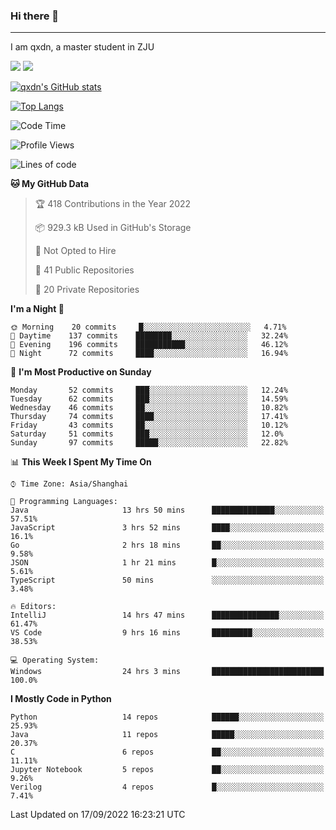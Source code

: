 ### Hi there 👋
---

I am qxdn, a master student in ZJU

[![](https://img.shields.io/badge/blog-qxdn-brightgreen?style=for-the-badge&logo=hexo)](https://qianxu.run) [![](https://img.shields.io/badge/bilibili-qxdn-ff69b4?style=for-the-badge&logo=Bilibili)](https://space.bilibili.com/11674667)


[![qxdn's GitHub stats](https://github-readme-stats.vercel.app/api?username=qxdn&count_private=true&show_icons=true)](https://github.com/qxdn)

[![Top Langs](https://github-readme-stats.vercel.app/api/top-langs/?username=qxdn&layout=compact)](https://github.com/qxdn)

<!--START_SECTION:waka-->
![Code Time](http://img.shields.io/badge/Code%20Time-449%20hrs%204%20mins-blue)

![Profile Views](http://img.shields.io/badge/Profile%20Views-10-blue)

![Lines of code](https://img.shields.io/badge/From%20Hello%20World%20I%27ve%20Written-1%20Million%20lines%20of%20code-blue)

**🐱 My GitHub Data** 

> 🏆 418 Contributions in the Year 2022
 > 
> 📦 929.3 kB Used in GitHub's Storage 
 > 
> 🚫 Not Opted to Hire
 > 
> 📜 41 Public Repositories 
 > 
> 🔑 20 Private Repositories  
 > 
**I'm a Night 🦉** 

```text
🌞 Morning    20 commits     █░░░░░░░░░░░░░░░░░░░░░░░░   4.71% 
🌆 Daytime    137 commits    ████████░░░░░░░░░░░░░░░░░   32.24% 
🌃 Evening    196 commits    ███████████░░░░░░░░░░░░░░   46.12% 
🌙 Night      72 commits     ████░░░░░░░░░░░░░░░░░░░░░   16.94%

```
📅 **I'm Most Productive on Sunday** 

```text
Monday       52 commits     ███░░░░░░░░░░░░░░░░░░░░░░   12.24% 
Tuesday      62 commits     ███░░░░░░░░░░░░░░░░░░░░░░   14.59% 
Wednesday    46 commits     ██░░░░░░░░░░░░░░░░░░░░░░░   10.82% 
Thursday     74 commits     ████░░░░░░░░░░░░░░░░░░░░░   17.41% 
Friday       43 commits     ██░░░░░░░░░░░░░░░░░░░░░░░   10.12% 
Saturday     51 commits     ███░░░░░░░░░░░░░░░░░░░░░░   12.0% 
Sunday       97 commits     █████░░░░░░░░░░░░░░░░░░░░   22.82%

```


📊 **This Week I Spent My Time On** 

```text
⌚︎ Time Zone: Asia/Shanghai

💬 Programming Languages: 
Java                     13 hrs 50 mins      ██████████████░░░░░░░░░░░   57.51% 
JavaScript               3 hrs 52 mins       ████░░░░░░░░░░░░░░░░░░░░░   16.1% 
Go                       2 hrs 18 mins       ██░░░░░░░░░░░░░░░░░░░░░░░   9.58% 
JSON                     1 hr 21 mins        █░░░░░░░░░░░░░░░░░░░░░░░░   5.61% 
TypeScript               50 mins             ░░░░░░░░░░░░░░░░░░░░░░░░░   3.48%

🔥 Editors: 
IntelliJ                 14 hrs 47 mins      ███████████████░░░░░░░░░░   61.47% 
VS Code                  9 hrs 16 mins       █████████░░░░░░░░░░░░░░░░   38.53%

💻 Operating System: 
Windows                  24 hrs 3 mins       █████████████████████████   100.0%

```

**I Mostly Code in Python** 

```text
Python                   14 repos            ██████░░░░░░░░░░░░░░░░░░░   25.93% 
Java                     11 repos            █████░░░░░░░░░░░░░░░░░░░░   20.37% 
C                        6 repos             ██░░░░░░░░░░░░░░░░░░░░░░░   11.11% 
Jupyter Notebook         5 repos             ██░░░░░░░░░░░░░░░░░░░░░░░   9.26% 
Verilog                  4 repos             █░░░░░░░░░░░░░░░░░░░░░░░░   7.41%

```



 Last Updated on 17/09/2022 16:23:21 UTC
<!--END_SECTION:waka-->

<!--
**qxdn/qxdn** is a ✨ _special_ ✨ repository because its `README.md` (this file) appears on your GitHub profile.

Here are some ideas to get you started:

- 🔭 I’m currently working on ...
- 🌱 I’m currently learning ...
- 👯 I’m looking to collaborate on ...
- 🤔 I’m looking for help with ...
- 💬 Ask me about ...
- 📫 How to reach me: ...
- 😄 Pronouns: ...
- ⚡ Fun fact: ...
-->
